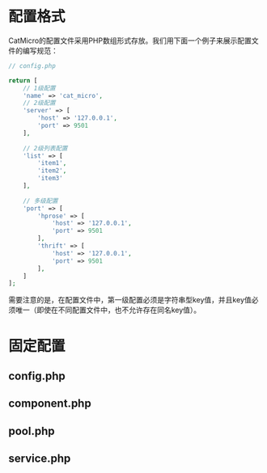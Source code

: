 # 配置格式

CatMicro的配置文件采用PHP数组形式存放。我们用下面一个例子来展示配置文件的编写规范：

```php
// config.php

return [
    // 1级配置
    'name' => 'cat_micro',
    // 2级配置
    'server' => [
        'host' => '127.0.0.1',
        'port' => 9501 
    ],
    
    // 2级列表配置
    'list' => [
        'item1',
        'item2',
        'item3'
    ],
    
    // 多级配置
    'port' => [
        'hprose' => [
            'host' => '127.0.0.1',
            'port' => 9501 
        ],
        'thrift' => [
            'host' => '127.0.0.1',
            'port' => 9501 
        ],
    ]
];
```

需要注意的是，在配置文件中，第一级配置必须是字符串型key值，并且key值必须唯一（即使在不同配置文件中，也不允许存在同名key值）。

# 固定配置

## config.php

## component.php

## pool.php

## service.php